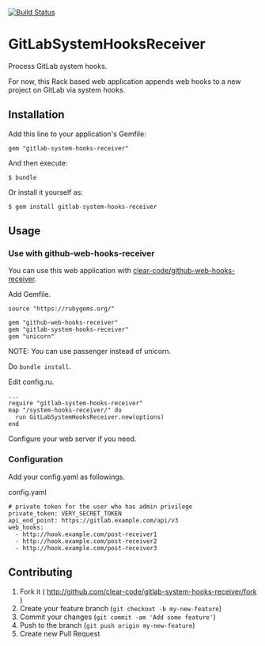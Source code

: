 [![Build Status](https://travis-ci.org/clear-code/gitlab-system-hooks-receiver.svg?branch=master)](https://travis-ci.org/clear-code/gitlab-system-hooks-receiver)

# GitLabSystemHooksReceiver

Process GitLab system hooks.

For now, this Rack based web application appends web hooks to a new project on GitLab via system hooks.

## Installation

Add this line to your application's Gemfile:

    gem "gitlab-system-hooks-receiver"

And then execute:

    $ bundle

Or install it yourself as:

    $ gem install gitlab-system-hooks-receiver

## Usage

### Use with github-web-hooks-receiver

You can use this web application with [clear-code/github-web-hooks-receiver](https://github.com/clear-code/github-web-hooks-receiver "clear-code/github-web-hooks-receiver").

Add Gemfile.

```
source "https://rubygems.org/"

gem "github-web-hooks-receiver"
gem "gitlab-system-hooks-receiver"
gem "unicorn"
```

NOTE: You can use passenger instead of unicorn.

Do `bundle install`.

Edit config.ru.

```
...
require "gitlab-system-hooks-receiver"
map "/system-hooks-receiver/" do
  run GitLabSystemHooksReceiver.new(options)
end
```

Configure your web server if you need.

### Configuration

Add your config.yaml as followings.

config.yaml
```
# private token for the user who has admin privilege
private_token: VERY_SECRET_TOKEN
api_end_point: https://gitlab.example.com/api/v3
web_hooks:
  - http://hook.example.com/post-receiver1
  - http://hook.example.com/post-receiver2
  - http://hook.example.com/post-receiver3
```

## Contributing

1. Fork it ( http://github.com/clear-code/gitlab-system-hooks-receiver/fork )
2. Create your feature branch (`git checkout -b my-new-feature`)
3. Commit your changes (`git commit -am 'Add some feature'`)
4. Push to the branch (`git push origin my-new-feature`)
5. Create new Pull Request

